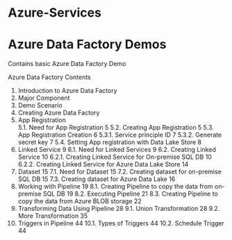 # Azure-Services

# Azure Data Factory Demos
Contains basic Azure Data Factory Demo

Azure Data Factory Contents
1.	Introduction to Azure Data Factory	
2.	Major Component	
3.	Demo Scenario	
4.	Creating Azure Data Factory	
5.	App Registration	
5.1.	Need for App Registration	5
5.2.	Creating App Registration	5
5.3.	App Registration Creation	6
5.3.1.	Service principle ID	7
5.3.2.	Generate secret key	7
5.4.	Setting App registration with Data Lake Store	8
6.	Linked Service	9
6.1.	Need for Linked Services	9
6.2.	Creating Linked Service	10
6.2.1.	Creating Linked Service for On-premise SQL DB	10
6.2.2.	Creating Linked Service for Azure Data Lake Store	14
7.	Dataset	15
7.1.	Need for Dataset	15
7.2.	Creating dataset for on-premise SQL DB	15
7.3.	Creating dataset for Azure Data Lake	16
8.	Working with Pipeline	19
8.1.	Creating Pipeline to copy the data from on-premise SQL DB	19
8.2.	Executing Pipeline	21
8.3.	Creating Pipeline to copy the data from Azure BLOB storage	22
9.	Transforming Data Using Pipeline	28
9.1.	Union Transformation	28
9.2.	More Transformation	35
10.	Triggers in Pipeline	44
10.1.	Types of Triggers	44
10.2.	Schedule Trigger	44

